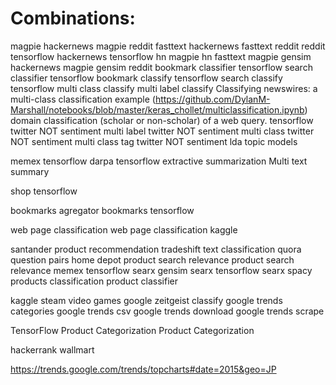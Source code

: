 # Combinations:

magpie hackernews
magpie reddit
fasttext hackernews
fasttext reddit
reddit tensorflow
hackernews tensorflow
hn magpie
hn fasttext
magpie gensim hackernews
magpie gensim reddit
bookmark classifier tensorflow
search classifier tensorflow
bookmark classify tensorflow
search classify tensorflow
multi class classify
multi label classify
Classifying newswires: a multi-class classification example (https://github.com/DylanM-Marshall/notebooks/blob/master/keras_chollet/multiclassification.ipynb)
domain classification (scholar or non-scholar) of a web query.
tensorflow twitter NOT sentiment
multi label twitter NOT sentiment
multi class twitter NOT sentiment
multi class tag twitter NOT sentiment
lda topic models

memex tensorflow
darpa tensorflow
extractive summarization
Multi text summary

shop tensorflow

bookmarks agregator
bookmarks tensorflow

web page classification
web page classification kaggle 

santander product recommendation
tradeshift text classification
quora question pairs
home depot product search relevance
product search relevance
memex tensorflow
searx gensim
searx tensorflow
searx spacy
products classification 
product classifier

kaggle steam video games
google zeitgeist classify
google trends categories
google trends csv
google trends download
google trends scrape

TensorFlow Product Categorization
Product Categorization



hackerrank wallmart

https://trends.google.com/trends/topcharts#date=2015&geo=JP